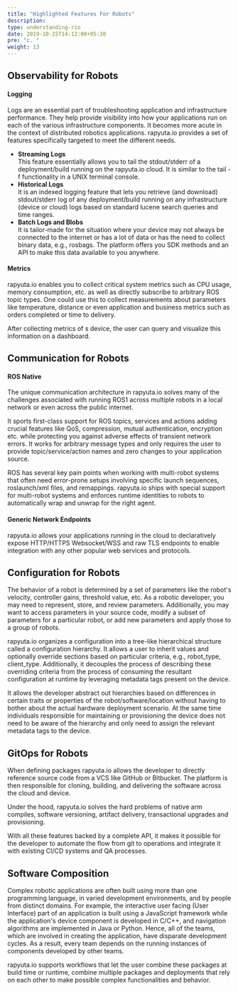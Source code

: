 ```yaml
---
title: "Highlighted Features For Robots"
description:
type: understanding-rio
date: 2019-10-25T14:12:00+05:30
pre: "c. "
weight: 13
---
```

## Observability for Robots
#### Logging
Logs are an essential part of troubleshooting application and infrastructure
performance. They help provide visibility into how your applications
run on each of the various infrastructure components. It becomes more acute in the context of distributed robotics applications. rapyuta.io provides a
set of features specifically targeted to meet the different needs.

* **Streaming Logs**        
  This feature essentially allows you to tail the stdout/stderr of a
  deployment/build running on the rapyuta.io cloud. It is similar to
  the tail -f functionality in a UNIX terminal console.
* **Historical Logs**    
  It is an indexed logging feature that lets you retrieve (and download)
  stdout/stderr log of any deployment/build running on any
  infrastructure (device or cloud) logs based on standard
  lucene search queries and time ranges.
* **Batch Logs and Blobs**    
  It is tailor-made for the situation where your device may not
  always be connected to the internet or has a lot of data or has the
  need to collect binary data, e.g., rosbags. The platform offers you
  SDK methods and an API to make this data available to you anywhere.

#### Metrics
rapyuta.io enables you to collect critical system metrics such
as CPU usage, memory consumption, etc. as well as directly subscribe
to arbitrary ROS topic types. One could use this to collect measurements
about parameters like temperature, distance or even application and
business metrics such as orders completed or time to delivery.

After collecting metrics of s device, the user can query and visualize this information on a dashboard.

## Communication for Robots
#### ROS Native
The unique communication architecture in rapyuta.io solves many of
the challenges associated with running ROS1 across multiple robots
in a local network or even across the public internet.

It sports first-class support for ROS topics, services and actions
adding crucial features like QoS, compression, mutual authentication,
encryption etc. while protecting you against adverse effects of
transient network errors. It works for arbitrary message types
and only requires the user to provide topic/service/action names
and zero changes to your application source.

ROS has several key pain points when working with multi-robot
systems that often need error-prone setups involving specific
launch sequences, roslaunch/xml files, and remappings.
rapyuta.io ships with special support for multi-robot systems
and enforces runtime identities to robots to automatically
wrap and unwrap for the right agent.

#### Generic Network Endpoints
rapyuta.io allows your applications running in the cloud to declaratively
expose HTTP/HTTPS Websocket/WSS and raw TLS endpoints to enable
integration with any other popular web services and protocols.

## Configuration for Robots
The behavior of a robot is determined by a set of parameters like
the robot's velocity, controller gains, threshold value, etc. As a
robotic developer, you may need to represent, store, and review
parameters. Additionally, you may want to access parameters in your
source code, modify a subset of parameters for a particular robot,
or add new parameters and apply those to a group of robots.

rapyuta.io organizes a configuration into a tree-like hierarchical
structure called a configuration hierarchy. It allows a user to
inherit values and optionally override sections based on
particular criteria, e.g., robot_type, client_type.
Additionally, it decouples the process of describing these overriding
criteria from the process of consuming the resultant configuration
at runtime by leveraging metadata tags present on the device.

It allows the developer abstract out hierarchies based on
differences in certain traits or properties of the
robot/software/location without having to bother about the actual
hardware deployment scenario. At the same time individuals responsible for
maintaining or provisioning the device does not need to be aware
of the hierarchy and only need to assign the relevant metadata
tags to the device.

## GitOps for Robots
When defining packages rapyuta.io allows the developer to directly
reference source code from a VCS like GitHub or Bitbucket. The
platform is then responsible for cloning, building, and delivering
the software across the cloud and device.

Under the hood, rapyuta.io solves the hard problems of native arm
compiles, software versioning, artifact delivery, transactional
upgrades and provisioning.

With all these features backed by a complete API, it makes it
possible for the developer to automate the flow from git to
operations and integrate it with existing CI/CD systems and QA
processes.

## Software Composition
Complex robotic applications are often built using more than one
programming language, in varied development environments, and by
people from distinct domains. For example, the interactive user
facing (User Interface) part of an application is built using
a JavaScript framework while the application's device component
is developed in C/C++, and navigation algorithms are implemented
in Java or Python. Hence, all of the teams, which are involved in
creating the application, have disparate development cycles. As a result,
every team depends on the running instances of components developed
by other teams.

rapyuta.io supports workflows that let the user combine these
packages at build time or runtime, combine multiple packages
and deployments that rely on each other to make possible
complex functionalities and behavior.